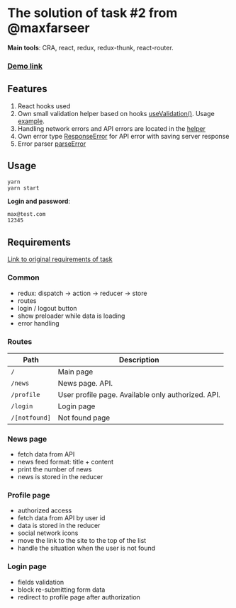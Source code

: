 # The solution of task #2 from @maxfarseer

**Main tools**: CRA, react, redux, redux-thunk, react-router.

### [Demo link](https://fivemru.github.io/maxpfrontend--tz-1-2/index.html)


## Features

1. React hooks used
1. Own small validation helper based on hooks [useValidation()](https://github.com/fivemru/maxpfrontend--tz-1-2/blob/tz2/src/helpers/useValidation.js). Usage [example](https://github.com/fivemru/maxpfrontend--tz-1-2/blob/tz2/src/components/LoginPage/LoginPage.js).
1. Handling network errors and API errors are located in the [helper](https://github.com/fivemru/maxpfrontend--tz-1-2/blob/tz2/src/helpers/network.js)
1. Own error type [ResponseError](https://github.com/fivemru/maxpfrontend--tz-1-2/blob/tz2/src/helpers/errors.js) for API error with saving server response
1. Error parser [parseError](https://github.com/fivemru/maxpfrontend--tz-1-2/blob/tz2/src/helpers/errors.js)

## Usage

```
yarn
yarn start
```

**Login and password**:
```
max@test.com
12345
```

## Requirements

[Link to original requirements of task](https://github.com/maxfarseer/tz-webinars/tree/tz-2-react-redux-router-async)

### Common

- redux: dispatch -> action -> reducer -> store
- routes
- login / logout button
- show preloader while data is loading
- error handling

### Routes

| Path          | Description                                        |
| ------------- | -------------------------------------------------- |
| `/`           | Main page                                          |
| `/news`       | News page. API.                                    |
| `/profile`    | User profile page. Available only authorized. API. |
| `/login`      | Login page                                         |
| `/[notfound]` | Not found page                                     |


### News page

- fetch data from API
- news feed format: title + content
- print the number of news
- news is stored in the reducer

### Profile page

- authorized access
- fetch data from API by user id
- data is stored in the reducer
- social network icons
- move the link to the site to the top of the list
- handle the situation when the user is not found


### Login page

- fields validation
- block re-submitting form data
- redirect to profile page after authorization

